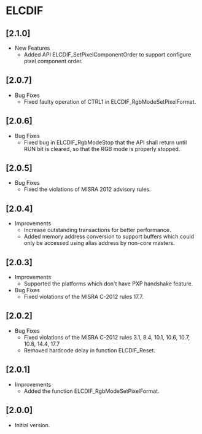 # ELCDIF

## [2.1.0]

- New Features
  - Added API ELCDIF_SetPixelComponentOrder to support configure pixel component order.

## [2.0.7]

- Bug Fixes
  - Fixed faulty operation of CTRL1 in ELCDIF_RgbModeSetPixelFormat.

## [2.0.6]

- Bug Fixes
  - Fixed bug in ELCDIF_RgbModeStop that the API shall return until RUN bit
    is cleared, so that the RGB mode is properly stopped.

## [2.0.5]

- Bug Fixes
  - Fixed the violations of MISRA 2012 advisory rules.

## [2.0.4]

- Improvements
  - Increase outstanding transactions for better performance.
  - Added memory address conversion to support buffers which could only be
    accessed using alias address by non-core masters.

## [2.0.3]

- Improvements
  - Supported the platforms which don't have PXP handshake feature.
- Bug Fixes
  - Fixed violations of the MISRA C-2012 rules 17.7.

## [2.0.2]

- Bug Fixes
  - Fixed violations of the MISRA C-2012 rules 3.1, 8.4, 10.1, 10.6, 10.7,
    10.8, 14.4, 17.7
  - Removed hardcode delay in function ELCDIF_Reset.

## [2.0.1]

- Improvements
  - Added the function ELCDIF_RgbModeSetPixelFormat.

## [2.0.0]

- Initial version.
